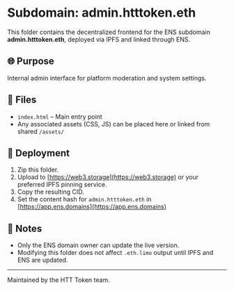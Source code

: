 # Subdomain: admin.htttoken.eth

This folder contains the decentralized frontend for the ENS subdomain **admin.htttoken.eth**, deployed via IPFS and linked through ENS.

## 🌐 Purpose

Internal admin interface for platform moderation and system settings.

## 📁 Files

- `index.html` – Main entry point
- Any associated assets (CSS, JS) can be placed here or linked from shared `/assets/`

## 🚀 Deployment

1. Zip this folder.
2. Upload to [https://web3.storage](https://web3.storage) or your preferred IPFS pinning service.
3. Copy the resulting CID.
4. Set the content hash for `admin.htttoken.eth` in [https://app.ens.domains](https://app.ens.domains)

## 🔐 Notes

- Only the ENS domain owner can update the live version.
- Modifying this folder does not affect `.eth.limo` output until IPFS and ENS are updated.

---

Maintained by the HTT Token team.

